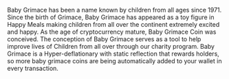 Baby Grimace has been a name known by
children from all ages since 1971. Since the birth of Grimace, Baby Grimace has appeared as a toy figure in Happy Meals making children from all over the continent extremely excited and happy. As the age of cryptocurrency mature, Baby Grimace Coin was conceived. The conception of Baby Grimace serves as a tool to help improve lives of Children from all over through our charity program. Baby Grimace is a Hyper-deflationary with static reflection that rewards holders, so more baby grimace coins are being automatically added to your wallet in every transaction.


<!--
**BabyGrimace/babygrimace** is a ✨ _special_ ✨ repository because its `README.md` (this file) appears on your GitHub profile.

Here are some ideas to get you started:

- 🔭 I’m currently working on ...
- 🌱 I’m currently learning ...
- 👯 I’m looking to collaborate on ...
- 🤔 I’m looking for help with ...
- 💬 Ask me about ...
- 📫 How to reach me: ...
- 😄 Pronouns: ...
- ⚡ Fun fact: ...
-->

